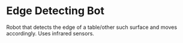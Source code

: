 # Edge Detecting Bot
Robot that detects the edge of a table/other such surface and moves accordingly. Uses infrared sensors.  
